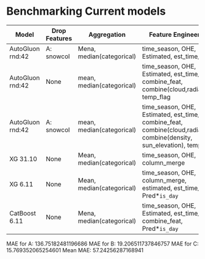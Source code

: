 # Benchmarking Current models

Model | Drop Features | Aggregation | Feature Engineering | Kaggle | Benchmark ALL | A | B | C
--- | --- | --- | --- | --- | --- | --- | --- | ---
AutoGluon rnd:42 | A: snowcol | Mena, median(categorical) | time_season, OHE, Estimated, est_time_diff | 154,72 (`good_quality`) | 56,92 (`medium_quality`) | 136 | 18 | 15
AutoGluon rnd:42 | None | mean, median(categorical)| time_season, OHE, Estimated, est_time_diff, combine_feat, combine(cloud,radiation), temp_flag|N/A|57.2 (`medium_quality`)|136|19|15.8
AutoGluon rnd:42 | A: snowcol | mean, median(categorical)| time_season, OHE, Estimated, est_time_diff, combine_feat, combine(cloud,radiation), combine(density, sun_elevation), temp_flag|N/A|57.2 (`medium_quality`)|136|19|15.7
XG 31.10 | None | Mean, median(categorical) | time_season, OHE, column_merge | 157 | 64,9 | 154 | 23,5 | 18
XG 6.11 | None | Mean, median(categorical) | time_season, OHE, column_merge, estimated, est_time_diff, Pred*`is_day` | 158 | 63,5| 152 | 21 | 17
CatBoost 6.11 | None | Mena, median(categorical) | time_season, OHE, Estimated, est_time_diff, combine_feat, Pred*`is_day` | 148.00 | 64,3 | 153,7 | 22,16 | 16,4


MAE for A:  136.75182481196686
MAE for B:  19.206511737846757
MAE for C:  15.769352065254601
Mean MAE:  57.24256287168941